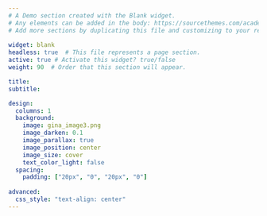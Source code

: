```yaml
---
# A Demo section created with the Blank widget.
# Any elements can be added in the body: https://sourcethemes.com/academic/docs/writing-markdown-latex/
# Add more sections by duplicating this file and customizing to your requirements.
  
widget: blank  
headless: true  # This file represents a page section.
active: true # Activate this widget? true/false
weight: 90  # Order that this section will appear.

title: 
subtitle: 

design:
  columns: 1
  background:
    image: gina_image3.png
    image_darken: 0.1
    image_parallax: true
    image_position: center
    image_size: cover
    text_color_light: false
  spacing:
    padding: ["20px", "0", "20px", "0"]
    
advanced:
  css_style: "text-align: center"
---
```

